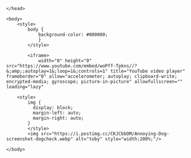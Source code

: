 
<html>
    <head>

        
    </head>
    
    <body>
        <style>
            body {
                background-color: #000000;
                }  
            </style>

            <iframe> 
                width="0" height="0" src="https://www.youtube.com/embed/woPff-Tpkns//?&;amp;;autoplay=1&;loop=1&;controls=1" title="YouTube video player" frameborder="0" allow="accelerometer; autoplay; clipboard-write; encrypted-media; gyroscope; picture-in-picture" allowfullscreen="" loading="lazy"

</iframe>


        <style>
            img {
              display: block;
              margin-left: auto;
              margin-right: auto;
            }
            </style>
            <img src="https://i.postimg.cc/CKJCbbDM/Annoying-Dog-screenshot-dogcheck.webp" alt="toby" style="width:200%;"/>

    </body>
